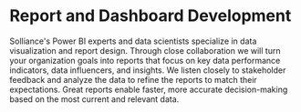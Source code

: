 # Report and Dashboard Development

Solliance's Power BI experts and data scientists specialize in data visualization and report design. Through close collaboration we will turn your organization goals into reports that focus on key data performance indicators, data influencers, and insights. We listen closely to stakeholder feedback and analyze the data to refine the reports to match their expectations. Great reports enable faster, more accurate decision-making based on the most current and relevant data.

